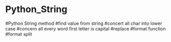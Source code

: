 # Python_String
#Python String method
#find value from string
#concert all char into lower case
#concern all every word first letter is capital
#replace
#format function
#format split
